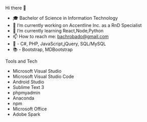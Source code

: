 Hi there 👋
- 🎓 Bachelor of Science in Information Technology
- 🔭 I’m currently working on Accentline Inc. as a RnD Specialist
- 🌱 I’m currently learning React,Node,Python
- 📫 How to reach me: bachrobado@gmail.com
- 🔧 - C#, PHP, JavaScript,jQuery, SQL/MySQL
- 📚 - Bootstrap, MDBootstrap

<p>Tools and Tech</p>
<ul>
  <li>Microsoft Visual Studio</li>
  <li>Microsoft Visual Studio Code</li>
  <li>Android Studio</li>
  <li>Sublime Text 3</li>
  <li>phpmyadmin</li>
  <li>Anaconda</li>
  <li>npm</li>
  <li>Microsoft Office</li>
  <li>Adobe Spark</li>
</ul>

